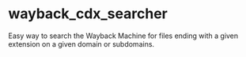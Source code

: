 # wayback_cdx_searcher
Easy way to search the Wayback Machine for files ending with a given extension on a given domain or subdomains.
